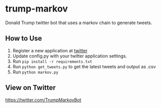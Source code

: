 # trump-markov

Donald Trump twitter bot that uses a markov chain to generate tweets.

## How to Use

1. Register a new application at [twitter](https://dev.twitter.com)
2. Update config.py with your twitter application settings.
3. Run ```pip install -r requirements.txt```
4. Run ```python get_tweets.py``` to get the latest tweets and output as .csv
5. Run ```python markov.py```

## View on Twitter

https://twitter.com/TrumpMarkovBot
